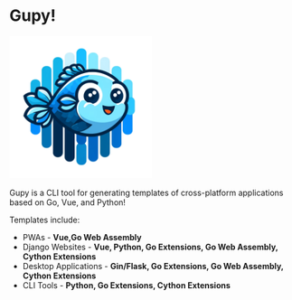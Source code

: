 # Gupy!

<img src="https://github.com/SPEARTECH/Gupy/blob/main/gupy_logo.png" alt="Welcome to Gupy :)" width="50%">


Gupy is a CLI tool for generating templates of cross-platform applications based on Go, Vue, and Python!

Templates include:
- PWAs                 - **Vue,Go Web Assembly**
- Django Websites      - **Vue, Python, Go Extensions, Go Web Assembly, Cython Extensions**
- Desktop Applications - **Gin/Flask, Go Extensions, Go Web Assembly, Cython Extensions**
- CLI Tools            - **Python, Go Extensions, Cython Extensions**
